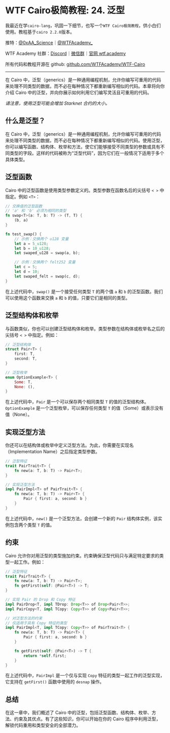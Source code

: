 # WTF Cairo极简教程: 24. 泛型

我最近在学`cairo-lang`，巩固一下细节，也写一个`WTF Cairo极简教程`，供小白们使用。教程基于`cairo 2.2.0`版本。

推特：[@0xAA_Science](https://twitter.com/0xAA_Science)｜[@WTFAcademy_](https://twitter.com/WTFAcademy_)

WTF Academy 社群：[Discord](https://discord.gg/5akcruXrsk)｜[微信群](https://docs.google.com/forms/d/e/1FAIpQLSe4KGT8Sh6sJ7hedQRuIYirOoZK_85miz3dw7vA1-YjodgJ-A/viewform?usp=sf_link)｜[官网 wtf.academy](https://wtf.academy)

所有代码和教程开源在 github: [github.com/WTFAcademy/WTF-Cairo](https://github.com/WTFAcademy/WTF-Cairo)

---

在 Cairo 中，泛型（generics）是一种通用编程机制，允许你编写可重用的代码来处理不同类型的数据，而不必在每种情况下都重新编写相似的代码。本章将向你介绍 Cairo 中的泛型，并向你展示如何利用它们编写灵活且可重用的代码。

*请注意，使用泛型可能会增加 Starknet 合约的大小。*

## 什么是泛型？

在 Cairo 中，泛型（generics）是一种通用编程机制，允许你编写可重用的代码来处理不同类型的数据，而不必在每种情况下都重新编写相似的代码。使用泛型，你可以编写函数、结构体、枚举和方法，使它们能够接受不同类型的参数或具有不同类型的字段。这样的代码被称为“泛型代码”，因为它们在一般情况下适用于多个具体类型。

## 泛型函数

Cairo 中的泛型函数是使用类型参数定义的。类型参数在函数名后的尖括号 `< >` 中指定。例如 `<T>`：

```rust
// 交换值的泛型函数
// 'a' 和 'b' 必须为相同的类型
fn swap<T>(a: T, b: T) -> (T, T) {
    (b, a)
}

fn test_swap() {
    // 示例：交换两个 u128 变量
    let a = 5_u128;
    let b = 10_u128;
    let swaped_u128 = swap(a, b);

    // 示例：交换两个 felt252 变量
    let c = 5;
    let d = 10;
    let swaped_felt = swap(c, d);
}
```

在上述代码中，`swap()` 是一个接受任何类型 `T` 的两个值 `a` 和 `b` 的泛型函数。我们可以使用这个函数来交换 `a` 和 `b` 的值，只要它们是相同的类型。

## 泛型结构体和枚举

与函数类似，你也可以创建泛型结构体和枚举。类型参数在结构体或枚举名之后的尖括号 `< >` 中指定。例如：

```rust
// 泛型结构体
struct Pair<T> {
    first: T,
    second: T,
}

// 泛型枚举
enum OptionExample<T> {
    Some: T,
    None: (),
}
```

在上述代码中，`Pair` 是一个可以保存两个相同类型 `T` 的值的泛型结构体。`OptionExample` 是一个泛型枚举，可以保存任何类型 `T` 的值（Some）或表示没有值（None）。

## 实现泛型方法

你还可以在结构体或枚举中定义泛型方法。为此，你需要在实现名（Implementation Name）之后指定类型参数。

```rust
// 泛型特征
trait PairTrait<T> {
    fn new(a: T, b: T) -> Pair<T>;
}

// 实现泛型方法
impl PairImpl<T> of PairTrait<T> {
    fn new(a: T, b: T) -> Pair<T> {
        Pair { first: a, second: b }
    }
}
```

在上述代码中，`new()` 是一个泛型方法，会创建一个新的 `Pair` 结构体实例，该实例包含两个类型 `T` 的值。

## 约束

Cairo 允许你对用泛型的类型施加约束。约束确保泛型代码只与满足特定要求的类型一起工作。例如：

```rust
// 泛型特征
trait PairTrait<T> {
    fn new(a: T, b: T) -> Pair<T>;
    fn getFirst(self: @Pair<T>) -> T;
}

// 实现 Pair 的 Drop 和 Copy 特征
impl PairDrop<T, impl TDrop: Drop<T>> of Drop<Pair<T>>;
impl PairCopy<T, impl TCopy: Copy<T>> of Copy<Pair<T>>;

// 对泛型方法的约束
// 仅适用于具有 Copy 特征的类型
impl PairImpl<T, impl TCopy: Copy<T>> of PairTrait<T> {
    fn new(a: T, b: T) -> Pair<T> {
        Pair { first: a, second: b }
    }

    fn getFirst(self: @Pair<T>) -> T {
        return *self.first;
    }
}
```

在上述代码中，`PairImpl` 是一个仅与实现 `Copy` 特征的类型一起工作的泛型实现，它支持在 `getFirst()` 函数中使用的 `desnap` 操作。

## 总结

在这一章中，我们概述了 Cairo 中的泛型，包括泛型函数、结构体、枚举、方法、约束及其优点。有了这些知识，你可以开始在你的 Cairo 程序中利用泛型，解锁代码重用和类型安全的全部潜力。